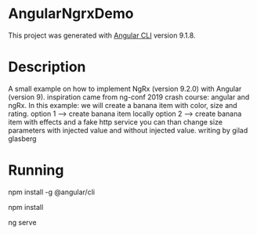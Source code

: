 # AngularNgrxDemo

This project was generated with [Angular CLI](https://github.com/angular/angular-cli) version 9.1.8.

# Description

A small example on how to implement NgRx (version 9.2.0) with Angular (version 9).
inspiration came from ng-conf 2019 crash course: angular and ngRx.
In this example: we will create a banana item with color, size and rating.
option 1 --> create banana item locally
option 2 --> create banana item with effects and a fake http service
you can than change size parameters with injected value and without injected value.
writing by gilad glasberg

# Running
npm install -g @angular/cli

npm install

ng serve



